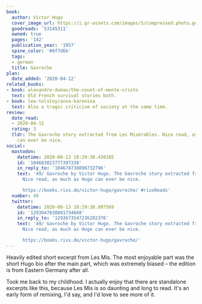 ```yaml
---
book:
  author: Victor Hugo
  cover_image_url: https://i.gr-assets.com/images/S/compressed.photo.goodreads.com/books/1586713938l/53145311._SY475_.jpg
  goodreads: '53145311'
  owned: true
  pages: '142'
  publication_year: '1957'
  spine_color: '#8f7d6b'
  tags:
  - german
  title: Gavroche
plan:
  date_added: '2020-04-12'
related_books:
- book: alexandre-dumas/the-count-of-monte-cristo
  text: Old French survival stories both.
- book: leo-tolstoy/anna-karenina
  text: Also a tragic criticism of society at the same time.
review:
  date_read:
  - 2020-04-12
  rating: 3
  tldr: The Gavroche story extracted from Les Misérables. Nice read, as much as Hugo
    can ever be nice.
social:
  mastodon:
    datetime: 2020-08-13 18:29:38.430185
    id: '104683023777397338'
    in_reply_to: '104678738096732796'
    text: '49/ Gavroche by Victor Hugo. The Gavroche story extracted from Les Misérables.
      Nice read, as much as Hugo can ever be nice.

      https://books.rixx.de/victor-hugo/gavroche/ #rixxReads'
  number: 49
  twitter:
    datetime: 2020-08-13 18:29:38.097569
    id: '1293947830881734660'
    in_reply_to: '1293673547236282376'
    text: '49/ Gavroche by Victor Hugo. The Gavroche story extracted from Les Misérables.
      Nice read, as much as Hugo can ever be nice.

      https://books.rixx.de/victor-hugo/gavroche/'
---
```


Heavily edited short excerpt from Les Mis. The most enjoyable part was the short Hugo bio after the main part, which was
extremely biased – the edition is from Eastern Germany after all.

Took me back to my childhood. I actually enjoy that there are standalone excerpts like this, because Les Mis is so
daunting and long to read. It's an early form of remixing, I'd say, and I'd love to see more of it.
